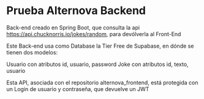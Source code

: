 # Prueba Alternova Backend

Back-end creado en Spring Boot, que consulta la api https://api.chucknorris.io/jokes/random, para devólverla al Front-End

Este Back-end usa como Database la Tier Free de Supabase, en dónde se tienen dos modelos:

Usuario con atributos id, usuario, password
Joke con atributos id, texto, usuario

Esta API, asociada con el repositorio alternova_frontend, está protegida con un Login de usuario y contraseña, que devuelve un JWT
